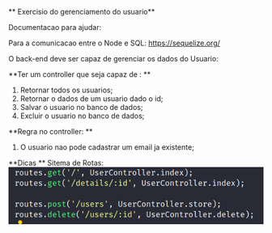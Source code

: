 ** Exercisio do gerenciamento do usuario**

Documentacao para ajudar:

Para a comunicacao entre o Node e SQL:
https://sequelize.org/

O back-end deve ser capaz de gerenciar os dados do Usuario:

**Ter um controller que seja capaz de : **

1. Retornar todos os usuarios;
2. Retornar o dados de um usuario dado o id;
3. Salvar o usuario no banco de dados;
4. Excluir o usuario no banco de dados;


**Regra no controller: **

1.  O usuario nao pode cadastrar um email ja existente;

**Dicas **
Sitema de Rotas:
![Sistema de Rotas](rotas.png)
